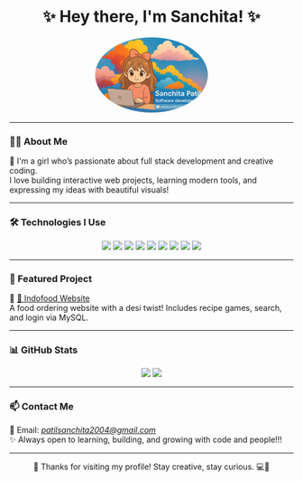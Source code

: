 
<h1 align="center">✨ Hey there, I'm Sanchita! ✨</h1>

<p align="center">
  <img src="avataar.jpg" width="200" alt="Sancho-star avatar" style="border-radius: 50%;" />
</p>

---

### 👩‍💻 About Me

💖 I'm a girl who’s passionate about full stack development and creative coding.  
I love building interactive web projects, learning modern tools, and expressing my ideas with beautiful visuals!

---

### 🛠 Technologies I Use

<p align="center">
  <img src="https://img.shields.io/badge/Java-ED8B00?style=for-the-badge&logo=java&logoColor=white"/>
  <img src="https://img.shields.io/badge/MySQL-005C84?style=for-the-badge&logo=mysql&logoColor=white"/>
  <img src="https://img.shields.io/badge/HTML5-E34F26?style=for-the-badge&logo=html5&logoColor=white"/>
  <img src="https://img.shields.io/badge/CSS3-1572B6?style=for-the-badge&logo=css3&logoColor=white"/>
  <img src="https://img.shields.io/badge/JavaScript-F7DF1E?style=for-the-badge&logo=javascript&logoColor=black"/>
  <img src="https://img.shields.io/badge/PHP-777BB4?style=for-the-badge&logo=php&logoColor=white"/>
  <img src="https://img.shields.io/badge/Firebase-FFCA28?style=for-the-badge&logo=firebase&logoColor=black"/>
  <img src="https://img.shields.io/badge/JDBC-006699?style=for-the-badge&logo=databricks&logoColor=white"/>
  <img src="https://img.shields.io/badge/Kotlin-7F52FF?style=for-the-badge&logo=kotlin&logoColor=white"/>
</p>

---


### 🎯 Featured Project

🔗 [🍛 Indofood Website](https://sanchita.zya.me)  
A food ordering website with a desi twist! Includes recipe games, search, and login via MySQL.

---

### 📊 GitHub Stats

<p align="center">
  <img src="https://github-readme-stats.vercel.app/api?username=sanchita-star&show_icons=true&theme=tokyonight" width="400" />
  <img src="https://github-readme-stats.vercel.app/api/top-langs/?username=sanchita-star&layout=compact&theme=tokyonight" width="300" />
</p>

---

### 📫 Contact Me

📧 Email: *patilsanchita2004@gmail.com*  
✨ Always open to learning, building, and growing with code and people!!!

---

<p align="center">
  🌈 Thanks for visiting my profile! Stay creative, stay curious. 💻🌟
</p>

